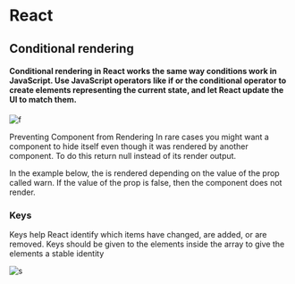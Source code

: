 # React

## Conditional rendering


#### Conditional rendering in React works the same way conditions work in JavaScript. Use JavaScript operators like if or the conditional operator to create elements representing the current state, and let React update the UI to match them.


![f](https://colorlib.com/wp/wp-content/uploads/sites/2/react-dev-tools-logo.jpg)


Preventing Component from Rendering
In rare cases you might want a component to hide itself even though it was rendered by another component. To do this return null instead of its render output.

In the example below, the <WarningBanner /> is rendered depending on the value of the prop called warn. If the value of the prop is false, then the component does not render.



### Keys
Keys help React identify which items have changed, are added, or are removed. Keys should be given to the elements inside the array to give the elements a stable identity

![s](https://cmichel.io/static/8b84cc2f38f0ee541e61c9788149e14d/eb2af/react-keys-index.png)
